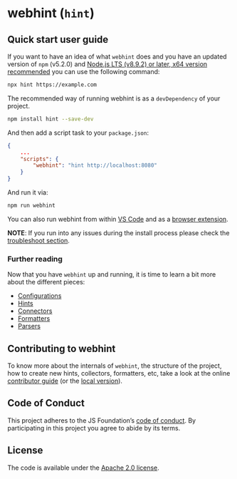 # webhint (`hint`)

## Quick start user guide

If you want to have an idea of what `webhint` does and you
have an updated version of `npm` (v5.2.0) and [Node.js LTS (v8.9.2)
or later, x64 version recommended](https://nodejs.org/en/download/current/)
you can use the following command:

```bash
npx hint https://example.com
```

The recommended way of running webhint is as a `devDependency` of
your project.

```bash
npm install hint --save-dev
```

And then add a script task to your `package.json`:

```json
{
    ...
    "scripts": {
        "webhint": "hint http://localhost:8080"
    }
}
```

And run it via:

```bash
npm run webhint
```

You can also run webhint from within [VS Code][] and as a
[browser extension][].

**NOTE**: If you run into any issues during the install process
please check the [troubleshoot section](https://github.com/webhintio/hint/blob/HEAD/packages/hint/docs/user-guide/troubleshoot/summary.md).

### Further reading

Now that you have `webhint` up and running, it is time to learn a bit
more about the different pieces:

* [Configurations](https://github.com/webhintio/hint/blob/HEAD/packages/hint/docs/user-guide/concepts/configurations.md)
* [Hints](https://github.com/webhintio/hint/blob/HEAD/packages/hint/docs/user-guide/concepts/hints.md)
* [Connectors](https://github.com/webhintio/hint/blob/HEAD/packages/hint/docs/user-guide/concepts/connectors.md)
* [Formatters](https://github.com/webhintio/hint/blob/HEAD/packages/hint/docs/user-guide/concepts/formatters.md)
* [Parsers](https://github.com/webhintio/hint/blob/HEAD/packages/hint/docs/user-guide/concepts/parsers.md)

## Contributing to webhint

To know more about the internals of `webhint`, the structure of the
project, how to create new hints, collectors, formatters, etc, take a
look at the online [contributor
guide](https://webhint.io/docs/contributor-guide/) (or the [local
version](https://github.com/webhintio/hint/blob/HEAD/packages/hint/docs/contributor-guide/index.md)).

## Code of Conduct

This project adheres to the JS Foundation’s [code of
conduct](https://js.foundation/community/code-of-conduct).
By participating in this project you agree to abide by its terms.

## License

The code is available under the [Apache 2.0 license](LICENSE.txt).

<!-- Link labels -->

[VS Code]: https://webhint.io/docs/user-guide/extensions/vscode-webhint/
[browser extension]: https://webhint.io/docs/user-guide/extensions/extension-browser/
